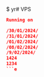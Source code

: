 $ yr# VPS 
```json
Running on

/30/01/2024/
/31/01/2024/
/01/02/2024/
/08/02/2024/
/9/02/2024/
1424
1234
```e
